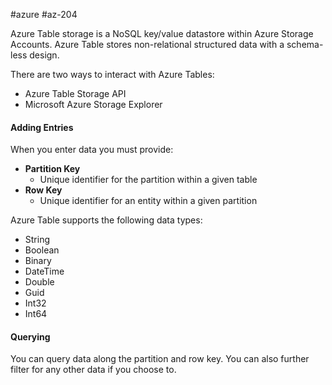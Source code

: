 #azure #az-204 

Azure Table storage is a NoSQL key/value datastore within Azure Storage Accounts.
Azure Table stores non-relational structured data with a schema-less design.

There are two ways to interact with Azure Tables:
- Azure Table Storage API
- Microsoft Azure Storage Explorer

#### Adding Entries
When you enter data you must provide:
- **Partition Key**
	- Unique identifier for the partition within a given table
- **Row Key**
	- Unique identifier for an entity within a given partition

Azure Table supports the following data types:
- String
- Boolean
- Binary
- DateTime
- Double
- Guid
- Int32
- Int64

#### Querying
You can query data along the partition and row key.
You can also further filter for any other data if you choose to.